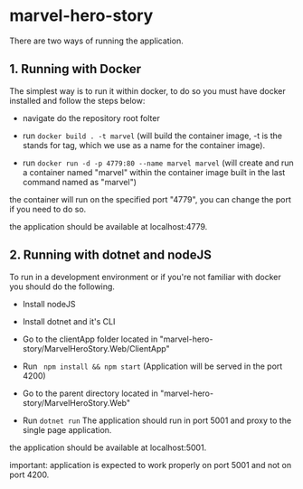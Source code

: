 # marvel-hero-story

There are two ways of running the application.

## 1. Running with Docker

The simplest way is to run it within docker, 
to do so you must have docker installed and follow the steps below:

- navigate do the repository root folter 

- run ```docker build . -t marvel``` (will build the container image, -t is the stands for tag, which we use as a name for the container image).

- run ```docker run -d -p 4779:80 --name marvel marvel``` (will create and run a container named "marvel" within the container image built in the last command named as "marvel")

the container will run on the specified port "4779", you can change the port if you need to do so.

the application should be available at localhost:4779.

## 2. Running with dotnet and nodeJS

To run in a development environment or if you're not familiar with docker you should do the following.

- Install nodeJS

- Install dotnet and it's CLI

- Go to the clientApp folder located in "marvel-hero-story/MarvelHeroStory.Web/ClientApp"

- Run ``` npm install && npm start``` (Application will be served in the port 4200)

- Go to the parent directory located in "marvel-hero-story/MarvelHeroStory.Web"

- Run ``` dotnet run ``` The application should run in port 5001 and proxy to the single page application.

the application should be available at localhost:5001.

important: application is expected to work properly on port 5001 and not on port 4200.

